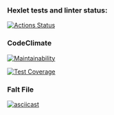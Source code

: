 ### Hexlet tests and linter status:
[![Actions Status](https://github.com/coder108-gh/python-project-50/actions/workflows/hexlet-check.yml/badge.svg)](https://github.com/coder108-gh/python-project-50/actions)

### CodeClimate
[![Maintainability](https://api.codeclimate.com/v1/badges/9cab42334f0c3118dae0/maintainability)](https://codeclimate.com/github/coder108-gh/python-project-50/maintainability)

[![Test Coverage](https://api.codeclimate.com/v1/badges/9cab42334f0c3118dae0/test_coverage)](https://codeclimate.com/github/coder108-gh/python-project-50/test_coverage)

 ### Falt File
 [![asciicast](https://asciinema.org/a/ni16Q32ffbHKqepUQBMfQKWyS.svg)](https://asciinema.org/a/ni16Q32ffbHKqepUQBMfQKWyS)
